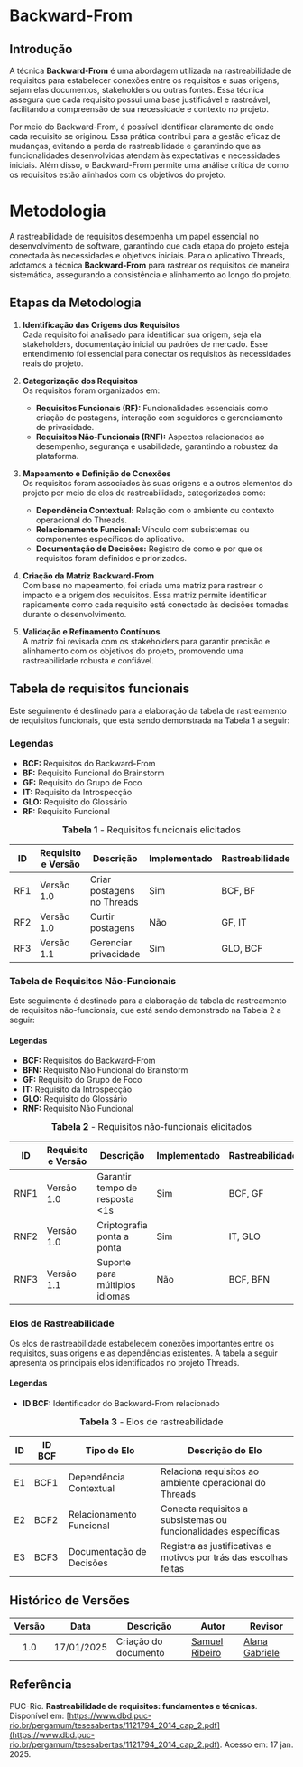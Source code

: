 # Backward-From

## Introdução

A técnica **Backward-From** é uma abordagem utilizada na rastreabilidade de requisitos para estabelecer conexões entre os requisitos e suas origens, sejam elas documentos, stakeholders ou outras fontes. Essa técnica assegura que cada requisito possui uma base justificável e rastreável, facilitando a compreensão de sua necessidade e contexto no projeto.

Por meio do Backward-From, é possível identificar claramente de onde cada requisito se originou. Essa prática contribui para a gestão eficaz de mudanças, evitando a perda de rastreabilidade e garantindo que as funcionalidades desenvolvidas atendam às expectativas e necessidades iniciais. Além disso, o Backward-From permite uma análise crítica de como os requisitos estão alinhados com os objetivos do projeto.

# Metodologia

A rastreabilidade de requisitos desempenha um papel essencial no desenvolvimento de software, garantindo que cada etapa do projeto esteja conectada às necessidades e objetivos iniciais. Para o aplicativo Threads, adotamos a técnica **Backward-From** para rastrear os requisitos de maneira sistemática, assegurando a consistência e alinhamento ao longo do projeto.

## Etapas da Metodologia

1. **Identificação das Origens dos Requisitos**  
   Cada requisito foi analisado para identificar sua origem, seja ela stakeholders, documentação inicial ou padrões de mercado. Esse entendimento foi essencial para conectar os requisitos às necessidades reais do projeto.

2. **Categorização dos Requisitos**  
   Os requisitos foram organizados em:
   - **Requisitos Funcionais (RF):** Funcionalidades essenciais como criação de postagens, interação com seguidores e gerenciamento de privacidade.
   - **Requisitos Não-Funcionais (RNF):** Aspectos relacionados ao desempenho, segurança e usabilidade, garantindo a robustez da plataforma.

3. **Mapeamento e Definição de Conexões**  
   Os requisitos foram associados às suas origens e a outros elementos do projeto por meio de elos de rastreabilidade, categorizados como:
   - **Dependência Contextual:** Relação com o ambiente ou contexto operacional do Threads.
   - **Relacionamento Funcional:** Vínculo com subsistemas ou componentes específicos do aplicativo.
   - **Documentação de Decisões:** Registro de como e por que os requisitos foram definidos e priorizados.

4. **Criação da Matriz Backward-From**  
   Com base no mapeamento, foi criada uma matriz para rastrear o impacto e a origem dos requisitos. Essa matriz permite identificar rapidamente como cada requisito está conectado às decisões tomadas durante o desenvolvimento.

5. **Validação e Refinamento Contínuos**  
   A matriz foi revisada com os stakeholders para garantir precisão e alinhamento com os objetivos do projeto, promovendo uma rastreabilidade robusta e confiável.

## Tabela de requisitos funcionais


Este seguimento é destinado para a elaboração da tabela de rastreamento de requisitos funcionais, que está sendo demonstrada na Tabela 1 a seguir:

### Legendas

- **BCF:** Requisitos do Backward-From  
- **BF:** Requisito Funcional do Brainstorm  
- **GF:** Requisito do Grupo de Foco  
- **IT:** Requisito da Introspecção  
- **GLO:** Requisito do Glossário  
- **RF:** Requisito Funcional  


<font size="3"><p style="text-align: center"><b>Tabela 1</b> - Requisitos funcionais elicitados</p></font>


| **ID** | **Requisito e Versão** | **Descrição**              | **Implementado** | **Rastreabilidade** |
|--------|------------------------|----------------------------|------------------|---------------------|
| RF1    | Versão 1.0            | Criar postagens no Threads| Sim              | BCF, BF             |
| RF2    | Versão 1.0            | Curtir postagens           | Não              | GF, IT              |
| RF3    | Versão 1.1            | Gerenciar privacidade      | Sim              | GLO, BCF            |

### Tabela de Requisitos Não-Funcionais

Este seguimento é destinado para a elaboração da tabela de rastreamento de requisitos não-funcionais, que está sendo demonstrado na Tabela 2 a seguir:

#### Legendas

- **BCF:** Requisitos do Backward-From  
- **BFN:** Requisito Não Funcional do Brainstorm  
- **GF:** Requisito do Grupo de Foco  
- **IT:** Requisito da Introspecção  
- **GLO:** Requisito do Glossário  
- **RNF:** Requisito Não Funcional  

<font size="3"><p style="text-align: center"><b>Tabela 2</b> - Requisitos não-funcionais elicitados</p></font>


| **ID** | **Requisito e Versão** | **Descrição**                  | **Implementado** | **Rastreabilidade** |
|--------|------------------------|--------------------------------|------------------|---------------------|
| RNF1   | Versão 1.0            | Garantir tempo de resposta <1s| Sim              | BCF, GF             |
| RNF2   | Versão 1.0            | Criptografia ponta a ponta     | Sim              | IT, GLO             |
| RNF3   | Versão 1.1            | Suporte para múltiplos idiomas | Não              | BCF, BFN            |

### Elos de Rastreabilidade

Os elos de rastreabilidade estabelecem conexões importantes entre os requisitos, suas origens e as dependências existentes. A tabela a seguir apresenta os principais elos identificados no projeto Threads.

#### Legendas

- **ID BCF:** Identificador do Backward-From relacionado  

<font size="3"><p style="text-align: center"><b>Tabela 3</b> - Elos de rastreabilidade</p></font>


| **ID** | **ID BCF** | **Tipo de Elo**         | **Descrição do Elo**                                              |
|--------|------------|-------------------------|-------------------------------------------------------------------|
| E1     | BCF1       | Dependência Contextual  | Relaciona requisitos ao ambiente operacional do Threads          |
| E2     | BCF2       | Relacionamento Funcional| Conecta requisitos a subsistemas ou funcionalidades específicas  |
| E3     | BCF3       | Documentação de Decisões| Registra as justificativas e motivos por trás das escolhas feitas|  



























## Histórico de Versões

| Versão | Data       | Descrição                                             | Autor                                              | Revisor                                            |
| :----: | ---------- | ----------------------------------------------------- | -------------------------------------------------- | -------------------------------------------------- |
|  1.0   | 17/01/2025 | Criação do documento                                  | [Samuel Ribeiro](https://github.com/SamuelRicosta) | [Alana Gabriele](https://github.com/alanagabriele) |

## Referência

PUC-Rio. **Rastreabilidade de requisitos: fundamentos e técnicas**. Disponível em: [https://www.dbd.puc-rio.br/pergamum/tesesabertas/1121794_2014_cap_2.pdf](https://www.dbd.puc-rio.br/pergamum/tesesabertas/1121794_2014_cap_2.pdf). Acesso em: 17 jan. 2025.


